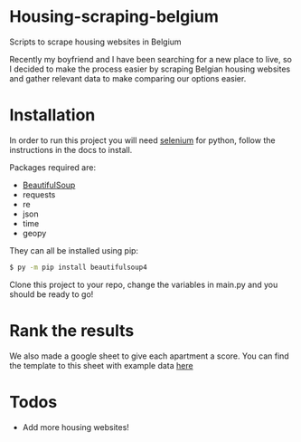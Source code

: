 # Housing-scraping-belgium
Scripts to scrape housing websites in Belgium

Recently my boyfriend and I have been searching for a new place to live, so I decided to make the process easier by scraping Belgian housing websites and gather relevant data to make comparing our options easier. 

# Installation
In order to run this project you will need [selenium](https://selenium-python.readthedocs.io/) for python, follow the instructions in the docs to install. 

Packages required are: 
  - [BeautifulSoup](https://www.crummy.com/software/BeautifulSoup/bs4/doc/)
  - requests
  - re
  - json
  - time 
  - geopy

They can all be installed using pip: 
```sh
$ py -m pip install beautifulsoup4
```

Clone this project to your repo, change the variables in main.py and you should be ready to go!

# Rank the results
We also made a google sheet to give each apartment a score. You can find the template to this sheet with example data [here](https://docs.google.com/spreadsheets/d/1M--u27KMpi3oJuI7_zLkbxMeG8rvfr79zhKL5j1zNgM/edit?usp=sharing)

# Todos
 * Add more housing websites!
